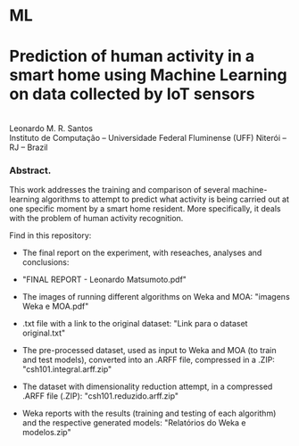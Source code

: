 # ML

<h1> Prediction of human activity in a smart home using Machine Learning on data collected by IoT sensors</h1><br>
Leonardo M. R. Santos<br>
Instituto de Computação – Universidade Federal Fluminense (UFF) Niterói – RJ – Brazil<br>
<h3>Abstract.</h3> This work addresses the training and comparison of several machine-learning algorithms to attempt to predict what activity is being carried out at one specific moment by a smart home resident. More specifically, it deals with the problem of human activity recognition.

Find in this repository:

- The final report on the experiment, with reseaches, analyses and conclusions:
- \"FINAL REPORT - Leonardo Matsumoto.pdf"

- The images of running different algorithms on Weka and MOA:
\"imagens Weka e MOA.pdf"

- .txt file with a link to the original dataset:
\"Link para o dataset original.txt"

- The pre-processed dataset, used as input to Weka and MOA (to train and test models), converted into an .ARFF file, compressed in a .ZIP:
\"csh101.integral.arff.zip"

- The dataset with dimensionality reduction attempt, in a compressed .ARFF file (.ZIP):
\"csh101.reduzido.arff.zip"

- Weka reports with the results (training and testing of each algorithm) and the respective generated models:
\"Relatórios do Weka e modelos.zip"
